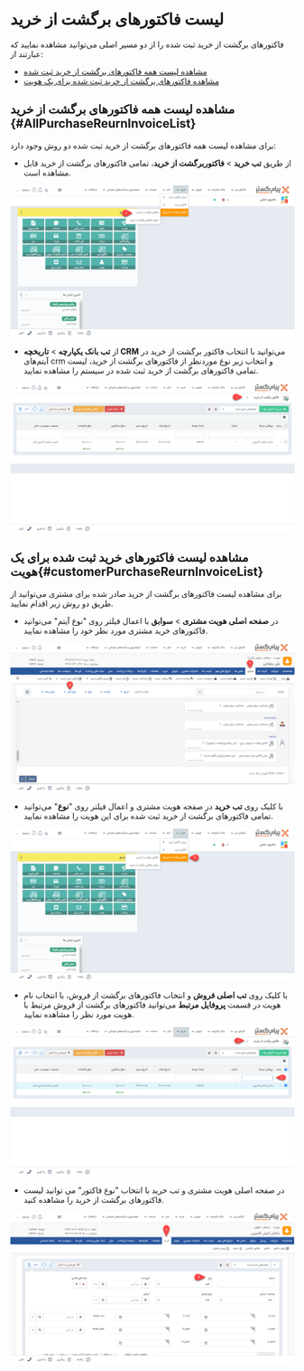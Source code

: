 # لیست  فاکتورهای برگشت از خرید
فاکتور‌های برگشت از خرید ثبت شده را از دو مسیر اصلی می‌توانید مشاهده نمایید که عبارتند از:
- [مشاهده لیست همه فاکتورهای برگشت از خرید ثبت شده](#AllPurchaseReurnInvoiceList)
- [مشاهده فاکتورهای برگشت از خرید ثبت شده برای یک هویت](#customerPurchaseReurnInvoiceList)

## مشاهده لیست همه فاکتورهای برگشت از خرید {#AllPurchaseReurnInvoiceList}
برای مشاهده لیست همه فاکتورهای برگشت از خرید ثبت شده دو روش وجود دارد:
- از طریق **تب خرید** > **فاکتوربرگشت از خرید**، تمامی فاکتورهای برگشت از خرید قابل مشاهده است.

![مسیر اول نمایش لیست فاکتورهای تمامی هویت‌ها](./Images/all-return-purchase-invoice-list-method1.png)

- از  **تب بانک یکپارچه** > **تاریخچه CRM**  می‌توانید با انتخاب فاکتور برگشت از خرید در آیتم‌های crm و انتخاب زیر نوع موردنظر از  فاکتورهای برگشت از خرید، لیست تمامی فاکتورهای برگشت از خرید ثبت شده در سیستم را مشاهده نمایید.

![مسیر دوم نمایش لیست فاکتورهای برگشت از خرید تمامی هویت‌ها](./Images/all-return-purchase-invoice-list-method2.png)

## مشاهده لیست فاکتورهای خرید ثبت شده برای یک هویت{#customerPurchaseReurnInvoiceList}
برای مشاهده لیست فاکتورهای برگشت از خرید صادر شده برای مشتری می‌توانید از طریق دو روش زیر اقدام نمایید.
- 	در **صفحه اصلی هویت مشتری** >  **سوابق** با اعمال فیلتر روی "نوع آیتم" می‌توانید فاکتورهای خرید مشتری مورد نظر خود را مشاهده نمایید.  

![مسیر اول نمایش لیست فاکتورهای برگشت از خرید یک هویت ](./Images/costumer-return-purchase-invoice-list-method1.png)

-  با کلیک روی **تب خرید**  در صفحه هویت مشتری و اعمال فیلتر روی "**نوع**" می‌توانید تمامی فاکتورهای برگشت از خرید ثبت شده برای این هویت را مشاهده نمایید.

![مسیر دوم نمایش لیست فاکتورهای برگشتی یک هویت](./Images/costumer-return-purchase-invoice-list-method2-1.png)


- با کلیک روی **تب اصلی فروش** و انتخاب فاکتورهای برگشت از فروش،
 با انتخاب نام هویت در قسمت **پروفایل مرتبط** می‌توانید فاکتورهای برگشت از فروش مرتبط با هویت مورد نظر را مشاهده نمایید.
 
![مسیر دوم نمایش لیست فاکتورهای برگشتی یک هویت](./Images/costumer-return-purchase-invoice-list-method2-2.png)

- 	در صفحه اصلی هویت مشتری و تب خرید با انتخاب "نوع فاکتور" می توانید لیست فاکتورهای برگشت از خرید را مشاهده کنید.

![مسیر سوم نمایش لیست فاکتورهای برگشتی یک هویت](./Images/costumer-return-purchase-invoice-list-method3.png)